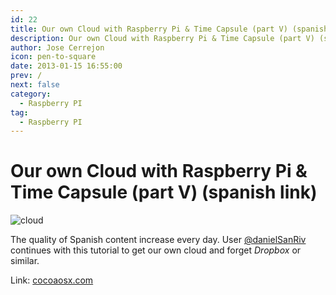```yaml
---
id: 22
title: Our own Cloud with Raspberry Pi & Time Capsule (part V) (spanish link)
description: Our own Cloud with Raspberry Pi & Time Capsule (part V) (spanish link)
author: Jose Cerrejon
icon: pen-to-square
date: 2013-01-15 16:55:00
prev: /
next: false
category:
  - Raspberry PI
tag:
  - Raspberry PI
---
```


# Our own Cloud with Raspberry Pi & Time Capsule (part V) (spanish link)

![cloud](/images/cloud.jpg)

The quality of Spanish content increase every day. User [@danielSanRiv](http://twitter.com/danielSanRiv) continues with this tutorial to get our own cloud and forget *Dropbox* or similar.

Link: [cocoaosx.com](http://www.cocoaosx.com/2013/01/14/nuestro-propio-cloud-con-raspberry-pi-y-time-capsule-v-por-danielsanriv/)